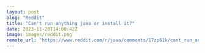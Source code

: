 ```yaml
---
layout: post
blog: "Reddit"
title: "Can't run anything java or install it?"
date: 2023-11-20T14:00:42Z
image: images/reddit.png
remote_url: "https://www.reddit.com/r/java/comments/17zp61k/cant_run_anything_java_or_install_it/"
---
```

